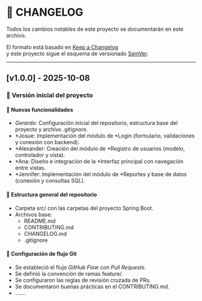 # 🧾 CHANGELOG

Todos los cambios notables de este proyecto se documentarán en este archivo.

El formato está basado en [Keep a Changelog](https://keepachangelog.com/es-ES/1.0.0/)  
y este proyecto sigue el esquema de versionado [SemVer](https://semver.org/lang/es/).

---

## [v1.0.0] - 2025-10-08
### 🎉 Versión inicial del proyecto

#### 🚀 Nuevas funcionalidades
- *Gerardo*: Configuración inicial del repositorio, estructura base del proyecto y archivo .gitignore.
- *Josue: Implementación del módulo de *Login (formulario, validaciones y conexión con backend).
- *Alexander: Creación del módulo de *Registro de usuarios (modelo, controlador y vista).
- *Ana: Diseño e integración de la *Interfaz principal con navegación entre vistas.
- *Jennifer: Implementación del módulo de *Reportes y base de datos (conexión y consultas SQL).

#### 🧰 Estructura general del repositorio
- Carpeta src/ con las carpetas del proyecto Spring Boot.
- Archivos base:
  - README.md
  - CONTRIBUTING.md
  - CHANGELOG.md
  - .gitignore

#### 🧩 Configuración de flujo Git
- Se estableció el flujo *GitHub Flow con Pull Requests*.
- Se definió la convención de ramas feature/<nombre>.
- Se configuraron las reglas de revisión cruzada de PRs.
- Se documentaron buenas prácticas en el CONTRIBUTING.md.
- .......